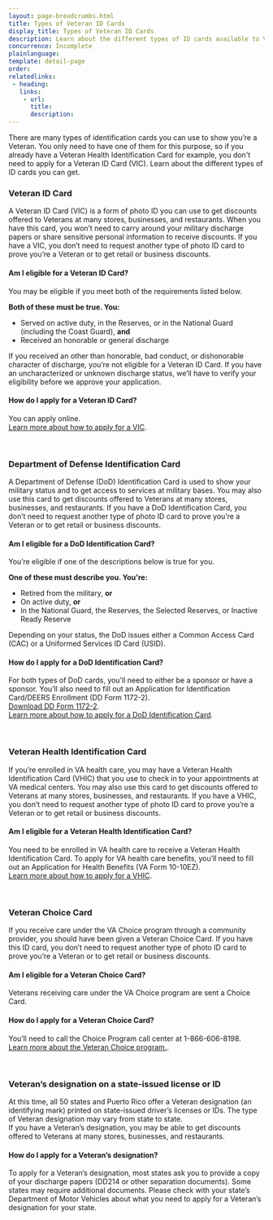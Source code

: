 ```yaml
---
layout: page-breadcrumbs.html
title: Types of Veteran ID Cards 
display_title: Types of Veteran ID Cards
description: Learn about the different types of ID cards available to Veterans and how to apply for them. 
concurrence: Incomplete
plainlanguage: 
template: detail-page
order: 	
relatedlinks:
 - heading: 
   links: 
    - url: 
      title: 
      description:
---
```


<div class="va-introtext">
There are many types of identification cards you can use to show you’re a Veteran. You only need to have one of them for this purpose, so if you already have a Veteran Health Identification Card for example, you don't need to apply for a Veteran ID Card (VIC). Learn about the different types of ID cards you can get.

</div>


### Veteran ID Card 
A Veteran ID Card (VIC) is a form of photo ID you can use to get discounts offered to Veterans at many stores, businesses, and restaurants. When you have this card, you won’t need to carry around your military discharge papers or share sensitive personal information to receive discounts. If you have a VIC, you don’t need to request another type of photo ID card to prove you’re a Veteran or to get retail or business discounts. 

#### Am I eligible for a Veteran ID Card?
You may be eligible if you meet both of the requirements listed below.

**Both of these must be true. You:**
- Served on active duty, in the Reserves, or in the National Guard (including the Coast Guard), **and**
- Received an honorable or general discharge  

If you received an other than honorable, bad conduct, or dishonorable character of discharge, you’re not eligible for a Veteran ID Card. If you have an uncharacterized or unknown discharge status, we’ll have to verify your eligibility before we approve your application. 

#### How do I apply for a Veteran ID Card?
You can apply online. <br>
[Learn more about how to apply for a VIC](/veteran-id-card/).

<br>

### Department of Defense Identification Card
A Department of Defense (DoD) Identification Card is used to show your military status and to get access to services at military bases. You may also use this card to get discounts offered to Veterans at many stores, businesses, and restaurants. If you have a DoD Identification Card, you don’t need to request another type of photo ID card to prove you’re a Veteran or to get retail or business discounts. 

#### Am I eligible for a DoD Identification Card?
You’re eligible if one of the descriptions below is true for you. 

**One of these must describe you. You're:**
- Retired from the military, **or**
- On active duty, **or**
- In the National Guard, the Reserves, the Selected Reserves, or Inactive Ready Reserve

Depending on your status, the DoD issues either a Common Access Card (CAC) or a Uniformed Services ID Card (USID).

#### How do I apply for a DoD Identification Card? 
For both types of DoD cards, you'll need to either be a sponsor or have a sponsor. You’ll also need to fill out an Application for Identification Card/DEERS Enrollment (DD Form 1172-2). <br>
[Download DD Form 1172-2](http://www.cac.mil/Portals/53/Documents/dd1172-2.pdf).</br>
[Learn more about how to apply for a DoD Identification Card](http://www.cac.mil/).

<br>

### Veteran Health Identification Card 
If you’re enrolled in VA health care, you may have a Veteran Health Identification Card (VHIC) that you use to check in to your appointments at VA medical centers. You may also use this card to get discounts offered to Veterans at many stores, businesses, and restaurants. If you have a VHIC, you don’t need to request another type of photo ID card to prove you’re a Veteran or to get retail or business discounts. 

#### Am I eligible for a Veteran Health Identification Card?
You need to be enrolled in VA health care to receive a Veteran Health Identification Card. To apply for VA health care benefits, you’ll need to fill out an Application for Health Benefits (VA Form 10-10EZ). </br> 
[Learn more about how to apply for a VHIC](https://www.va.gov/healthbenefits/vhic/index.asp).

<br>

### Veteran Choice Card 
If you receive care under the VA Choice program through a community provider, you should have been given a Veteran Choice Card. If you have this ID card, you don’t need to request another type of photo ID card to prove you’re a Veteran or to get retail or business discounts. 

#### Am I eligible for a Veteran Choice Card?
Veterans receiving care under the VA Choice program are sent a Choice Card. 

#### How do I apply for a Veteran Choice Card? 
You’ll need to call the Choice Program call center at 1-866-606-8198.<br>
[Learn more about the Veteran Choice program.](https://www.va.gov/COMMUNITYCARE/programs/veterans/VCP/index.asp).

<br>

### Veteran’s designation on a state-issued license or ID
At this time, all 50 states and Puerto Rico offer a Veteran designation (an identifying mark) printed on state-issued driver’s licenses or IDs. The type of Veteran designation may vary from state to state.  
If you have a Veteran’s designation, you may be able to get discounts offered to Veterans at many stores, businesses, and restaurants.

#### How do I apply for a Veteran’s designation? 
To apply for a Veteran’s designation, most states ask you to provide a copy of your discharge papers (DD214 or other separation documents). Some states may require additional documents. 
Please check with your state’s Department of Motor Vehicles about what you need to apply for a Veteran’s designation for your state. 
